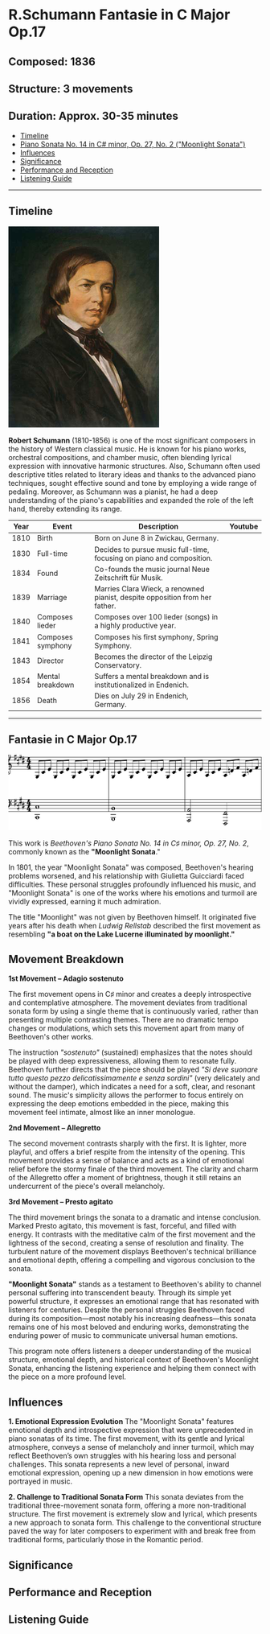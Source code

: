 # R.Schumann Fantasie in C Major Op.17
## Composed: 1836
## Structure: 3 movements
## Duration: Approx. 30-35 minutes


- [Timeline](#timeline)
- [Piano Sonata No. 14 in C# minor, Op. 27, No. 2 ("Moonlight Sonata")](#piano-sonata-no-14-in-c#-minor-op-27-no-2-moonlight-sonata)
- [Influences](#influences)
- [Significance](#significance)
- [Performance and Reception](#performance-and-reception)
- [Listening Guide](#listening-guide)

---

## Timeline

<img src=R.Schumann.png width="300" height="400">

**Robert Schumann** (1810-1856) is one of the most significant composers in the history of Western classical music. He is known for his piano works, orchestral compositions, and chamber music, often blending lyrical expression with innovative harmonic structures. Also, Schumann often used descriptive titles related to literary ideas and thanks to the advanced piano techniques, sought effective sound and tone by employing a wide range of pedaling. Moreover, as Schumann was a pianist, he had a deep understanding of the piano's capabilities and expanded the role of the left hand, thereby extending its range.



| Year | Event | Description                                                                                                 | Youtube |
| ---- | ----- | ----------------------------------------------------------------------------------------------------------- | ------- |
| 1810 | Birth | Born on June 8 in Zwickau, Germany.
| 1830 | Full-time | Decides to pursue music full-time, focusing on piano and composition.
| 1834 | Found | Co-founds the music journal Neue Zeitschrift für Musik.
| 1839 | Marriage | Marries Clara Wieck, a renowned pianist, despite opposition from her father.
| 1840 | Composes lieder | Composes over 100 lieder (songs) in a highly productive year.
| 1841 | Composes symphony | Composes his first symphony, Spring Symphony.
| 1843 | Director | Becomes the director of the Leipzig Conservatory.
| 1854 | Mental breakdown | Suffers a mental breakdown and is institutionalized in Endenich.
| 1856 | Death | Dies on July 29 in Endenich, Germany.


---
## Fantasie in C Major Op.17

<img src="Moonlight_Sonata_I.png" wirth="400" height="150">

This work is *Beethoven's Piano Sonata No. 14 in C♯ minor, Op. 27, No. 2*, commonly known as the **"Moonlight Sonata**."

In 1801, the year "Moonlight Sonata" was composed, Beethoven's hearing problems worsened, and his relationship with Giulietta Guicciardi faced difficulties. These personal struggles profoundly influenced his music, and "Moonlight Sonata" is one of the works where his emotions and turmoil are vividly expressed, earning it much admiration.

The title "Moonlight" was not given by Beethoven himself. It originated five years after his death when *Ludwig Rellstab* described the first movement as resembling **"a boat on the Lake Lucerne illuminated by moonlight."**

## Movement Breakdown

**1st Movement – Adagio sostenuto**

The first movement opens in C♯ minor and creates a deeply introspective and contemplative atmosphere. The movement deviates from traditional sonata form by using a single theme that is continuously varied, rather than presenting multiple contrasting themes. There are no dramatic tempo changes or modulations, which sets this movement apart from many of Beethoven's other works.

The instruction *"sostenuto"* (sustained) emphasizes that the notes should be played with deep expressiveness, allowing them to resonate fully. Beethoven further directs that the piece should be played *"Si deve suonare tutto questo pezzo delicatissimamente e senza sordini"* (very delicately and without the damper), which indicates a need for a soft, clear, and resonant sound. The music's simplicity allows the performer to focus entirely on expressing the deep emotions embedded in the piece, making this movement feel intimate, almost like an inner monologue.

**2nd Movement – Allegretto**

The second movement contrasts sharply with the first. It is lighter, more playful, and offers a brief respite from the intensity of the opening. This movement provides a sense of balance and acts as a kind of emotional relief before the stormy finale of the third movement. The clarity and charm of the Allegretto offer a moment of brightness, though it still retains an undercurrent of the piece's overall melancholy.

**3rd Movement – Presto agitato**

The third movement brings the sonata to a dramatic and intense conclusion. Marked Presto agitato, this movement is fast, forceful, and filled with energy. It contrasts with the meditative calm of the first movement and the lightness of the second, creating a sense of resolution and finality. The turbulent nature of the movement displays Beethoven's technical brilliance and emotional depth, offering a compelling and vigorous conclusion to the sonata.


**"Moonlight Sonata"** stands as a testament to Beethoven's ability to channel personal suffering into transcendent beauty. Through its simple yet powerful structure, it expresses an emotional range that has resonated with listeners for centuries. Despite the personal struggles Beethoven faced during its composition—most notably his increasing deafness—this sonata remains one of his most beloved and enduring works, demonstrating the enduring power of music to communicate universal human emotions.

This program note offers listeners a deeper understanding of the musical structure, emotional depth, and historical context of Beethoven's Moonlight Sonata, enhancing the listening experience and helping them connect with the piece on a more profound level.

## Influences

**1. Emotional Expression Evolution**
The "Moonlight Sonata" features emotional depth and introspective expression that were unprecedented in piano sonatas of its time. The first movement, with its gentle and lyrical atmosphere, conveys a sense of melancholy and inner turmoil, which may reflect Beethoven’s own struggles with his hearing loss and personal challenges. This sonata represents a new level of personal, inward emotional expression, opening up a new dimension in how emotions were portrayed in music.

**2. Challenge to Traditional Sonata Form**
This sonata deviates from the traditional three-movement sonata form, offering a more non-traditional structure. The first movement is extremely slow and lyrical, which presents a new approach to sonata form. This challenge to the conventional structure paved the way for later composers to experiment with and break free from traditional forms, particularly those in the Romantic period.

## Significance

## Performance and Reception

## Listening Guide
